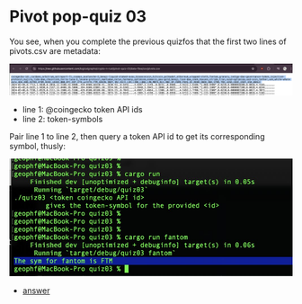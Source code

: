 # Pivot pop-quiz 03

You see, when you complete the previous quizfos that the first two lines of 
pivots.csv are metadata:

![Headers for pivots.csv](imgs/pivot-csv.png)

* line 1: @coingecko token API ids
* line 2: token-symbols

Pair line 1 to line 2, then query a token API id to get its corresponding 
symbol, thusly:

![fantom's symbol is $FTM](imgs/fantom.jpg)

* [answer](answer.md)
